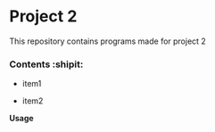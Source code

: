 # Project 2

This repository contains programs made for project 2

### Contents :shipit:

- item1

- item2

**Usage**

